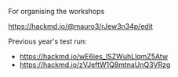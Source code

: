 For organising the workshops


https://hackmd.io/@mauro3/rJew3n34p/edit


Previous year's test run:
- https://hackmd.io/wE6ies_lSZWuhLlqmZ5Atw
- https://hackmd.io/zVJeftW1Q8mtnaUnQ3VRzg

